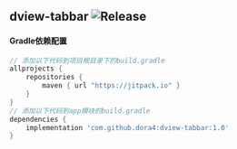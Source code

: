 dview-tabbar
![Release](https://jitpack.io/v/dora4/dview-tabbar.svg)
--------------------------------

#### Gradle依赖配置

```groovy
// 添加以下代码到项目根目录下的build.gradle
allprojects {
    repositories {
        maven { url "https://jitpack.io" }
    }
}
// 添加以下代码到app模块的build.gradle
dependencies {
    implementation 'com.github.dora4:dview-tabbar:1.0'
}
```